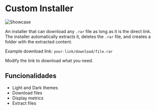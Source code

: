 # Custom Installer

![Showcase](https://raw.githubusercontent.com/Henrique200005/Installer/refs/heads/main/Showcase.png)

An installer that can download any `.rar` file as long as it is the direct link. The installer automatically extracts it, deletes the `.rar` file, and creates a folder with the extracted content.

Example download link: `your-link/download/file.rar`

Modify the link to download what you need.

## Funcionalidades

- Light and Dark themes
- Download files
- Display metrics
- Extract files
